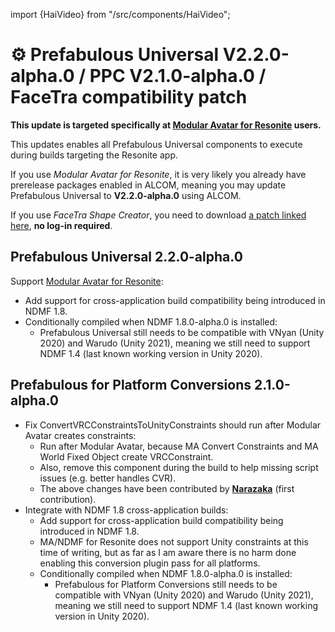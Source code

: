 ﻿import {HaiVideo} from "/src/components/HaiVideo";

# ⚙️ Prefabulous Universal V2.2.0-alpha.0 / PPC V2.1.0-alpha.0 / FaceTra compatibility patch

**This update is targeted specifically at [Modular Avatar for Resonite](https://github.com/bdunderscore/modular-avatar-resonite) users.**

This updates enables all Prefabulous Universal components to execute during builds targeting the Resonite app.

If you use *Modular Avatar for Resonite*, it is very likely you already have prerelease packages enabled in ALCOM,
meaning you may update Prefabulous Universal to **V2.2.0-alpha.0** using ALCOM.

If you use *FaceTra Shape Creator*, you need to download [a patch linked here](/docs/products/facetra-shape-creator/modular-avatar-for-resonite-patch), **no log-in required**.


## Prefabulous Universal 2.2.0-alpha.0

Support [Modular Avatar for Resonite](https://github.com/bdunderscore/modular-avatar-resonite):
- Add support for cross-application build compatibility being introduced in NDMF 1.8.
- Conditionally compiled when NDMF 1.8.0-alpha.0 is installed:
  - Prefabulous Universal still needs to be compatible with VNyan (Unity 2020) and Warudo (Unity 2021), meaning we still need to support NDMF 1.4 (last known working version in Unity 2020).

## Prefabulous for Platform Conversions 2.1.0-alpha.0

- Fix ConvertVRCConstraintsToUnityConstraints should run after Modular Avatar creates constraints:
    - Run after Modular Avatar, because MA Convert Constraints and MA World Fixed Object create VRCConstraint.
    - Also, remove this component during the build to help missing script issues (e.g. better handles CVR).
    - The above changes have been contributed by **[Narazaka](https://github.com/Narazaka)** (first contribution).
- Integrate with NDMF 1.8 cross-application builds:
    - Add support for cross-application build compatibility being introduced in NDMF 1.8.
    - MA/NDMF for Resonite does not support Unity constraints at this time of writing, but as far as I am aware there is no harm done enabling this conversion plugin pass for all platforms.
    - Conditionally compiled when NDMF 1.8.0-alpha.0 is installed:
        - Prefabulous for Platform Conversions still needs to be compatible with VNyan (Unity 2020) and Warudo (Unity 2021), meaning we still need to support NDMF 1.4 (last known working version in Unity 2020).
